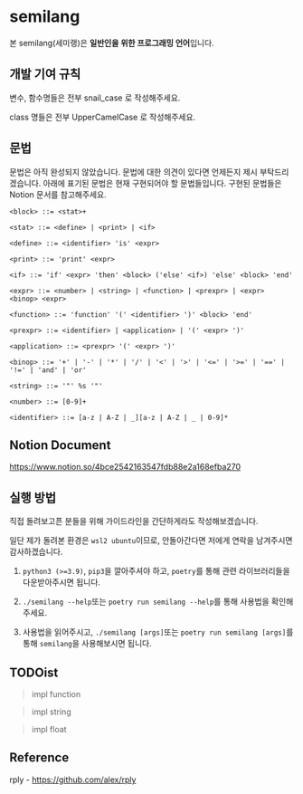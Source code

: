 # semilang

본 semilang(세미랭)은 **일반인을 위한 프로그래밍 언어**입니다.


## 개발 기여 규칙

변수, 함수명들은 전부 snail_case 로 작성해주세요.

class 명들은 전부 UpperCamelCase 로 작성해주세요.


## 문법

문법은 아직 완성되지 않았습니다. 문법에 대한 의견이 있다면 언제든지 제시 부탁드리겠습니다.
아래에 표기된 문법은 현재 구현되어야 할 문법들입니다. 구현된 문법들은 Notion 문서를 참고해주세요.

    <block> ::= <stat>+
    
    <stat> ::= <define> | <print> | <if>
    
    <define> ::= <identifier> 'is' <expr>
    
    <print> ::= 'print' <expr>
    
    <if> ::= 'if' <expr> 'then' <block> ('else' <if>) 'else' <block> 'end'

    <expr> ::= <number> | <string> | <function> | <prexpr> | <expr> <binop> <expr>
    
    <function> ::= 'function' '(' <identifier> ')' <block> 'end'

    <prexpr> ::= <identifier> | <application> | '(' <expr> ')'

    <application> ::= <prexpr> '(' <expr> ')'
    
    <binop> ::= '+' | '-' | '*' | '/' | '<' | '>' | '<=' | '>=' | '==' | '!=' | 'and' | 'or'

    <string> ::= '"' %s '"'
    
    <number> ::= [0-9]+
    
    <identifier> ::= [a-z | A-Z | _][a-z | A-Z | _ | 0-9]*


## Notion Document

https://www.notion.so/4bce2542163547fdb88e2a168efba270


## 실행 방법

직접 돌려보고픈 분들을 위해 가이드라인을 간단하게라도 작성해보겠습니다.

일단 제가 돌려본 환경은 `wsl2 ubuntu`이므로, 안돌아간다면 저에게 연락을 남겨주시면 감사하겠습니다.

1. `python3 (>=3.9)`, `pip3`을 깔아주셔야 하고, `poetry`를 통해 관련 라이브러리들을 다운받아주시면 됩니다.

2. `./semilang --help`또는 `poetry run semilang --help`를 통해 사용법을 확인해주세요.

3. 사용법을 읽어주시고, `./semilang [args]`또는 `poetry run semilang [args]`를 통해 `semilang`을 사용해보시면 됩니다.



## TODOist

> impl function

> impl string

> impl float


## Reference

rply - https://github.com/alex/rply


